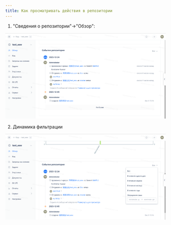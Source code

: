```yaml
---
title: Как просматривать действия в репозитории
---
```


1. "Сведения о репозитории"->"Обзор":

![Описание изображения](../../../../../assets/image16.png)

2. Динамика фильтрации

![Описание изображения](../../../../../assets/image17.png)